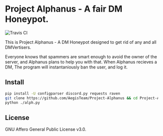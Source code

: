 # Project Alphanus - A fair DM Honeypot.
![Travis CI](https://api.travis-ci.org/AegisTeam/Project-Alphanus.svg?branch=master)

This is Project Alphanus - A DM Honeypot designed to get rid of any and all DMVertisers.

Everyone knows that spammers are smart enough to avoid the owner of the server, and Alphanus plans to help you with that. When Alphanus recieves a DM, The program will instantaniously ban the user, and log it.

## Install
```bash
pip install -U configparser discord.py requests raven
git clone https://github.com/AegisTeam/Project-Alphanus && cd Project-Alphanus
python ./alph.py
```

## License
GNU Affero General Public License v3.0.
